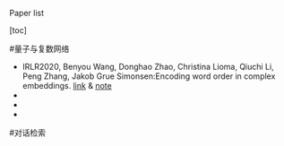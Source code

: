 Paper list

[toc]


#量子与复数网络
  - IRLR2020,  Benyou Wang, Donghao Zhao, Christina Lioma, Qiuchi Li, Peng Zhang, Jakob Grue Simonsen:Encoding word order in complex embeddings. [link]()  & [note]()
  -
  -
  -
#对话检索
